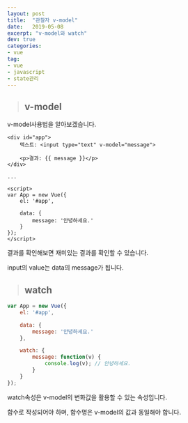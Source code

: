 ```yaml
---
layout: post
title:  "관찰자 v-model"
date:   2019-05-08
excerpt: "v-model와 watch"
dev: true
categories:
- vue
tag:
- vue
- javascript
- state관리
---
```


> ## v-model

v-model사용법을 알아보겠습니다.

```vue
<div id="app">
    텍스트: <input type="text" v-model="message">

    <p>결과: {{ message }}</p>
</div>

...

<script>
var App = new Vue({
    el: '#app',

    data: {
        message: '안녕하세요.'
    }
});
</script>
```

결과를 확인해보면 재미있는 결과를 확인할 수 있습니다.

input의 value는 data의 message가 됩니다.

> ## watch

```javascript
var App = new Vue({
    el: '#app',

    data: {
        message: '안녕하세요.'
    },

    watch: {
        message: function(v) {
            console.log(v); // 안녕하세요.
        }
    }
});
```

watch속성은 v-model의 변화값을 활용할 수 있는 속성입니다.

함수로 작성되어야 하며, 함수명은 v-model의 값과 동일해야 합니다.